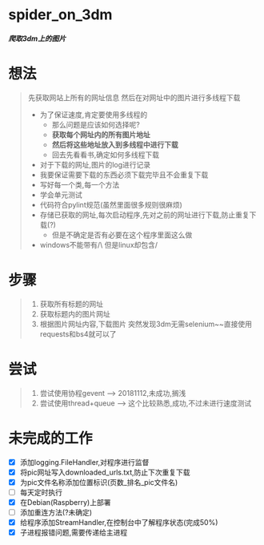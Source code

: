 # spider_on_3dm
##### 爬取3dm上的图片

# 想法
> 先获取网站上所有的网址信息
> 然后在对网址中的图片进行多线程下载
> * 为了保证速度,肯定要使用多线程的
>   * 那么问题是应该如何选择呢?
>   * **获取每个网址内的所有图片地址**
>   * **然后将这些地址放入到多线程中进行下载**
>   * 回去先看看书,确定如何多线程下载
> * 对于下载的网址,图片的log进行记录
> * 我要保证需要下载的东西必须下载完毕且不会重复下载
> * 写好每一个类,每一个方法
> * 学会单元测试
> * 代码符合pylint规范(虽然里面很多规则很麻烦)
> * 存储已获取的网址,每次启动程序,先对之前的网址进行下载,防止重复下载(?)
>   * 但是不确定是否有必要在这个程序里面这么做
> * windows不能带有/\ 但是linux却包含/

# 步骤
> 1. 获取所有标题的网址
> 1. 获取标题内的图片网址
> 1. 根据图片网址内容,下载图片
> 突然发现3dm无需selenium~~直接使用requests和bs4就可以了

# 尝试
> 1. 尝试使用协程gevent --> 20181112,未成功,搁浅
> 1. 尝试使用thread+queue --> 这个比较熟悉,成功,不过未进行速度测试

# 未完成的工作
- [x] 添加logging.FileHandler,对程序进行监督
- [x] 将pic网址写入downloaded_urls.txt,防止下次重复下载
- [x] 为pic文件名称添加位置标识(页数_排名_pic文件名)
- [ ] 每天定时执行
- [x] 在Debian(Raspberry)上部署
- [ ] 添加重连方法(?未确定)
- [x] 给程序添加StreamHandler,在控制台中了解程序状态(完成50%)
- [x] 子进程报错问题,需要传递给主进程
